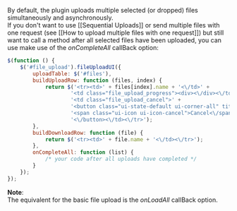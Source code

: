 By default, the plugin uploads multiple selected (or dropped) files simultaneously and asynchronously.  
If you don't want to use [[Sequential Uploads]] or send multiple files with one request (see [[How to upload multiple files with one request]]) but still want to call a method after all selected files have been uploaded, you can use make use of the *onCompleteAll* callBack option:
```js
$(function () {
    $('#file_upload').fileUploadUI({
        uploadTable: $('#files'),
        buildUploadRow: function (files, index) {
            return $('<tr><td>' + files[index].name + '<\/td>' +
                    '<td class="file_upload_progress"><div><\/div><\/td>' +
                    '<td class="file_upload_cancel">' +
                    '<button class="ui-state-default ui-corner-all" title="Cancel">' +
                    '<span class="ui-icon ui-icon-cancel">Cancel<\/span>' +
                    '<\/button><\/td><\/tr>');
        },
        buildDownloadRow: function (file) {
            return $('<tr><td>' + file.name + '<\/td><\/tr>');
        },
        onCompleteAll: function (list) {
            /* your code after all uploads have completed */
        }
    });
});
```

**Note**:  
The equivalent for the basic file upload is the *onLoadAll* callBack option.